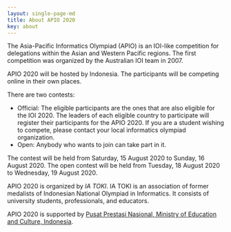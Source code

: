 ```yaml
---
layout: single-page-md
title: About APIO 2020
key: about
---
```


The Asia-Pacific Informatics Olympiad (APIO) is an IOI-like competition for delegations within the Asian and Western Pacific regions. The first competition was organized by the Australian IOI team in 2007.

APIO 2020 will be hosted by Indonesia. The participants will be competing online in their own places.

There are two contests:
* Official: The eligible participants are the ones that are also eligible for the IOI 2020. The leaders of each eligible country to participate will register their participants for the APIO 2020. If you are a student wishing to compete, please contact your local informatics olympiad organization.
* Open: Anybody who wants to join can take part in it.

The contest will be held from Saturday, 15 August 2020 to Sunday, 16 August 2020. The open contest will be held from Tuesday, 18 August 2020 to Wednesday, 19 August 2020.

APIO 2020 is organized by *IA TOKI*. IA TOKI is an association of former medalists of Indonesian National Olympiad in Informatics.
It consists of university students, professionals, and educators.

APIO 2020 is supported by [Pusat Prestasi Nasional, Ministry of Education and Culture, Indonesia](https://pusatprestasinasional.kemdikbud.go.id/).
